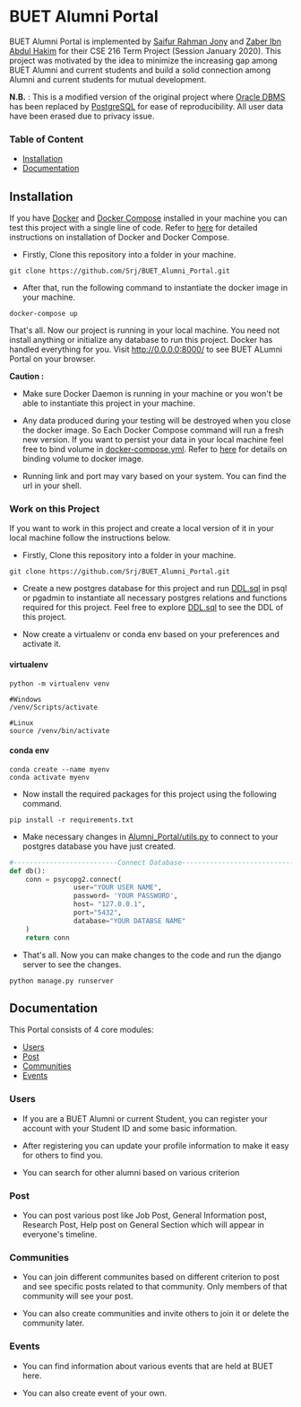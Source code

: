 # BUET Alumni Portal

BUET Alumni Portal is implemented by [Saifur Rahman Jony](https://github.com/Srj/) and [Zaber Ibn Abdul Hakim](https://github.com/zaber666) for their CSE 216 Term Project (Session January 2020). This project was motivated by the idea to minimize the increasing gap among BUET Alumni and current students and build a solid connection among Alumni and current students for mutual development. 

__N.B.__ : This is a modified version of the original project where [Oracle DBMS](https://www.oracle.com/database/) has been replaced by [PostgreSQL](https://www.postgresql.org/) for ease of reproducibility. All user data have been erased due to privacy issue. 

### Table of Content
* [Installation](https://github.com/Srj/BUET_Alumni_Portal/blob/master/README.md#installation)
* [Documentation](https://github.com/Srj/BUET_Alumni_Portal#documentation)

## Installation

If you have [Docker](https://www.docker.com/) and [Docker Compose](https://docs.docker.com/compose/) installed in your machine you can test this project with a single line of code. Refer to [here](https://docs.docker.com/docker-for-windows/install/) for detailed instructions on installation of Docker and Docker Compose.

* Firstly, Clone this repository into a folder in your machine.
````
git clone https://github.com/Srj/BUET_Alumni_Portal.git
````

* After that, run the following command to instantiate the docker image in your machine.
````
docker-compose up
````

That's all. Now our project is running in your local machine. You need not install anything or initialize any database to run this project. Docker has handled everything for you. Visit http://0.0.0.0:8000/ to see BUET ALumni Portal on your browser. 


__Caution :__ 
* Make sure Docker Daemon is running in your machine or you won't be able to instantiate this project in your machine.

* Any data produced during your testing will be destroyed when you close the docker image. So Each Docker Compose command will run a fresh new version. If you want to persist your data in your local machine feel free to bind volume in [docker-compose.yml](https://github.com/Srj/BUET_Alumni_Portal/blob/master/docker-compose.yml). Refer to [here](https://docs.docker.com/storage/volumes/#use-a-volume-with-docker-compose) for details on binding volume to docker image.

* Running link and port may vary based on your system. You can find the url in your shell.

### Work on this Project
If you want to work in this project and create a local version of it in your local machine follow the instructions below.


* Firstly, Clone this repository into a folder in your machine.
````
git clone https://github.com/Srj/BUET_Alumni_Portal.git
````

* Create a new postgres database for this project and run [DDL.sql](https://github.com/Srj/BUET_Alumni_Portal/blob/master/DDL.sql) in psql or pgadmin to instantiate all necessary postgres relations and functions required for this project. Feel free to explore [DDL.sql](https://github.com/Srj/BUET_Alumni_Portal/blob/master/DDL.sql) to see the DDL of this project.

* Now create a virtualenv or conda env based on your preferences and activate it.

#### virtualenv
````
python -m virtualenv venv

#Windows
/venv/Scripts/activate

#Linux
source /venv/bin/activate
````
#### conda env
````
conda create --name myenv
conda activate myenv
````

* Now install the required packages for this project using the following command.
````
pip install -r requirements.txt
````

* Make necessary changes in [Alumni_Portal/utils.py](https://github.com/Srj/BUET_Alumni_Portal/blob/master/Alumni_Portal/utils.py) to connect to your postgres database you have just created.
````python
#--------------------------Connect Database----------------------------- 
def db():
    conn = psycopg2.connect(
                user="YOUR USER NAME",
                password= 'YOUR PASSWORD',                 
                host= "127.0.0.1",          
                port="5432",
                database="YOUR DATABSE NAME"
    )
    return conn
````

* That's all. Now you can make changes to the code and run the django server to see the changes.

````
python manage.py runserver
````

## Documentation

This Portal consists of 4 core modules:
* [Users](https://github.com/Srj/BUET_Alumni_Portal#users)
* [Post](https://github.com/Srj/BUET_Alumni_Portal#post)
* [Communities](https://github.com/Srj/BUET_Alumni_Portal#communities)
* [Events](https://github.com/Srj/BUET_Alumni_Portal#events)

### Users
* If you are a BUET Alumni or current Student, you can register your account with your Student ID and some basic information. 

* After registering you can update your profile information to make it easy for others to find you.

* You can search for other alumni based on various criterion

### Post
* You can post various post like Job Post, General Information post, Research Post, Help post on General Section which will appear in everyone's timeline.

### Communities
* You can join different communites based on different criterion to post and see specific posts related to that community. Only members of that community will see your post.

* You can also create communities and invite others to join it or delete the community later.

### Events
* You can find information about various events that are held at BUET here.

* You can also create event of your own.


 

